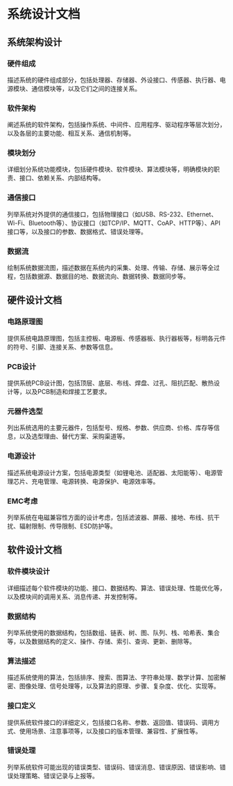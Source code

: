 # **系统设计文档**

## **系统架构设计**

### **硬件组成**

描述系统的硬件组成部分，包括处理器、存储器、外设接口、传感器、执行器、电源模块、通信模块等，以及它们之间的连接关系。

### **软件架构**

阐述系统的软件架构，包括操作系统、中间件、应用程序、驱动程序等层次划分，以及各层的主要功能、相互关系、通信机制等。

### **模块划分**

详细划分系统功能模块，包括硬件模块、软件模块、算法模块等，明确模块的职责、接口、依赖关系、内部结构等。

### **通信接口**

列举系统对外提供的通信接口，包括物理接口（如USB、RS-232、Ethernet、Wi-Fi、Bluetooth等）、协议接口（如TCP/IP、MQTT、CoAP、HTTP等）、API接口等，以及接口的参数、数据格式、错误处理等。

### **数据流**

绘制系统数据流图，描述数据在系统内的采集、处理、传输、存储、展示等全过程，包括数据源、数据目的地、数据流向、数据转换、数据同步等。

## **硬件设计文档**

### **电路原理图**

提供系统电路原理图，包括主控板、电源板、传感器板、执行器板等，标明各元件的符号、引脚、连接关系、参数等信息。

### **PCB设计**

提供系统PCB设计图，包括顶层、底层、布线、焊盘、过孔、阻抗匹配、散热设计等，以及PCB制造和焊接工艺要求。

### **元器件选型**

列出系统选用的主要元器件，包括型号、规格、参数、供应商、价格、库存等信息，以及选型理由、替代方案、采购渠道等。

### **电源设计**

描述系统电源设计方案，包括电源类型（如锂电池、适配器、太阳能等）、电源管理芯片、充电管理、电源转换、电源保护、电源效率等。

### **EMC考虑**

列举系统在电磁兼容性方面的设计考虑，包括滤波器、屏蔽、接地、布线、抗干扰、辐射限制、传导限制、ESD防护等。

## **软件设计文档**

### **软件模块设计**

详细描述每个软件模块的功能、接口、数据结构、算法、错误处理、性能优化等，以及模块间的调用关系、消息传递、并发控制等。

### **数据结构**

列举系统使用的数据结构，包括数组、链表、树、图、队列、栈、哈希表、集合等，以及数据结构的定义、操作、存储、索引、查询、更新、删除等。

### **算法描述**

描述系统使用的算法，包括排序、搜索、图算法、字符串处理、数学计算、加密解密、图像处理、信号处理等，以及算法的原理、步骤、复杂度、优化、实现等。

### **接口定义**

提供系统软件接口的详细定义，包括接口名称、参数、返回值、错误码、调用方式、使用场景、注意事项等，以及接口的版本管理、兼容性、扩展性等。

### **错误处理**

列举系统软件可能出现的错误类型、错误码、错误消息、错误原因、错误影响、错误处理策略、错误记录与上报等。

